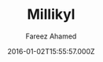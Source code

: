 ---
title: Millikyl
github: 'https://github.com/fareez-ahamed/millikyl'
demo: 'http://fareez-ahamed.github.io/millikyl/'
author: Fareez Ahamed
ssg:
  - Jekyll
cms:
  - No Cms
date: 2016-01-02T15:55:57.000Z
github_branch: master
description: A Jekyll theme based on the super minimal Milligram CSS Framework
stale: true
---